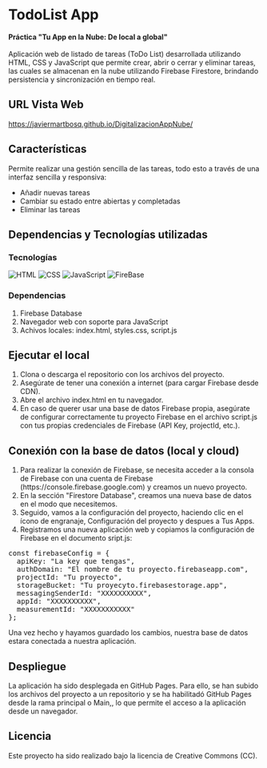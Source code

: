 # TodoList App
**Práctica "Tu App en la Nube: De local a global"**
<br><br>
Aplicación web de listado de tareas (ToDo List) desarrollada utilizando HTML, CSS y JavaScript que permite crear, abrir o cerrar y eliminar tareas, las cuales se almacenan en la nube utilizando Firebase Firestore, brindando persistencia y sincronización en tiempo real.
<br>

## URL Vista Web
https://javiermartbosq.github.io/DigitalizacionAppNube/

## Características
Permite realizar una gestión sencilla de las tareas, todo esto a través de una interfaz sencilla y responsiva:
<ul>
  <li>Añadir nuevas tareas</li>
  <li>Cambiar su estado entre abiertas y completadas</li>
  <li>Eliminar las tareas</li>
</ul>

## Dependencias y Tecnologías utilizadas

### Tecnologías

![ HTML](https://img.shields.io/badge/-HTML-%23e66100?style=flat&labelColor=%23ffffff&logo=html5)
![ CSS](https://img.shields.io/badge/-CSS-%231c71d8?style=flat&labelColor=%2399c1f1&logo=css)
![ JavaScript](https://img.shields.io/badge/-JavaScript-%23f6d32d?style=flat&labelColor=%235e5c64&logo=JavaScript)
![ FireBase](https://img.shields.io/badge/-FireBase-%23e01b24?style=flat&labelColor=%23f66151&logo=FireBase)
<br>

### Dependencias

<ol>
  <li>Firebase Database</li>
  <li>Navegador web con soporte para JavaScript</li>
  <li>Achivos locales: index.html, styles.css, script.js</li>
</ol>

## Ejecutar el local
<ol>
  <li>Clona o descarga el repositorio con los archivos del     proyecto.</li>
  <li>Asegúrate de tener una conexión a internet (para cargar Firebase desde CDN).</li>
  <li>Abre el archivo index.html en tu navegador.</li>
  <li>En caso de querer usar una base de datos Firebase propia, asegúrate de configurar correctamente tu proyecto Firebase en el archivo script.js con tus propias credenciales de Firebase (API Key, projectId, etc.).</li>
</ol>

## Conexión con la base de datos (local y cloud)

<ol>
  <li>Para realizar la conexión de Firebase, se necesita acceder a la consola de Firebase con una cuenta de Firebase (https://console.firebase.google.com) y creamos un nuevo proyecto.</li>
  <li>En la sección "Firestore Database", creamos una nueva base de datos en el modo que necesitemos.</li>
  <li>Seguido, vamos a la configuración del proyecto, haciendo clic en el ícono de engranaje, Configuración del proyecto y despues a Tus Apps.</li>
  <li>Registramos una nueva aplicación web y copiamos la configuración de Firebase en el documento sript.js:</li>
</ol>

<pre>
const firebaseConfig = {
  apiKey: "La key que tengas",
  authDomain: "El nombre de tu proyecto.firebaseapp.com",
  projectId: "Tu proyecto",
  storageBucket: "Tu proyecyto.firebasestorage.app",
  messagingSenderId: "XXXXXXXXXX",
  appId: "XXXXXXXXXX",
  measurementId: "XXXXXXXXXXX"
}; 
</pre>

Una vez hecho y hayamos guardado los cambios, nuestra base de datos estara conectada a nuestra aplicación.

## Despliegue
La aplicación ha sido desplegada en GitHub Pages. Para ello, se han subido los archivos del proyecto a un repositorio y se ha habilitadó GitHub Pages desde la rama principal o Main,, lo que permite el acceso a la aplicación desde un navegador.

## Licencia
Este proyecto ha sido realizado bajo la licencia de Creative Commons (CC).
